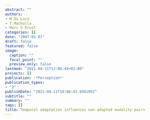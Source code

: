 ```yaml
---
abstract: ""
authors:
- M Di Luca
- T Machulla
- Marc O Ernst
categories: []
date: "2007-01-01"
draft: false
featured: false
image:
  caption: ""
  focal_point: ""
  preview_only: false
lastmod: "2021-04-11T12:06:44+02:00"
projects: []
publication: '*Perception*'
publication_types:
- "2"
publishDate: "2021-04-11T10:06:43.036195Z"
subtitle: ""
summary: ""
tags: []
title: Temporal adaptation influences non-adapted modality pairs
---
```

